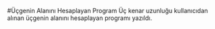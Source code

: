 #Üçgenin Alanını Hesaplayan Program
Üç kenar uzunluğu kullanıcıdan alınan üçgenin alanını hesaplayan programı yazıldı.
